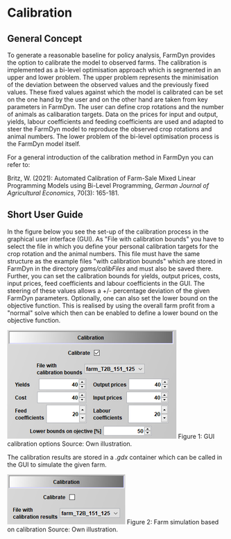 # Calibration

## General Concept

To generate a reasonable baseline for policy analysis, FarmDyn provides the option to calibrate the model to observed farms. The calibration is implemented as a bi-level optimisation approach which is segmented in an upper and lower problem. The upper problem represents the minimisation of the deviation between the observed values and the previously fixed values. These fixed values against which the model is calibrated can be set on the one hand by the user and on the other hand are taken from key parameters in FarmDyn. The user can define crop rotations and the number of animals as calibaration targets. Data on the prices for input and output, yields, labour coefficients and feeding coefficients are used and adapted to steer the FarmDyn model to reproduce the observed crop rotations and animal numbers. The lower problem of the bi-level optimisation process is the FarmDyn model itself.

For a general introduction of the calibration method in FarmDyn you can refer to:

Britz, W. (2021): Automated Calibration of Farm-Sale Mixed Linear Programming Models using Bi-Level Programming, *German Journal of Agricultural Economics*, 70(3): 165-181.

## Short User Guide

In the figure below you see the set-up of the calibration process in the graphical user interface (GUI). As "File with calibration bounds" you have to select the file in which you define your personal calibration targets for the crop rotation and the animal numbers. This file must have the same structure as the example files "with calibration bounds" which are stored in FarmDyn in the directory *gams/calibFiles* and must also be saved there. Further, you can set the calibration bounds for yields, output prices, costs, input prices, feed coefficients and labour coefficients in the GUI. The steering of these values allows a +/- percentage deviation of the given FarmDyn parameters. Optionally, one can also set the lower bound on the objective function. This is realised by using the overall farm profit from a "normal" solve which then can be enabled to define a lower bound on the objective function.

![](../../media/Calibration/Calibration.PNG)
Figure 1: GUI calibration options
Source: Own illustration.

The calibration results are stored in a *.gdx* container which can be called in the GUI to simulate the given farm.

![](../../media/Calibration/CalibrationResults.PNG)
Figure 2: Farm simulation based on calibration
Source: Own illustration.
